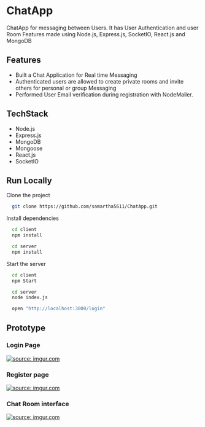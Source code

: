 # ChatApp

ChatApp for messaging between Users. It has User Authentication and user Room Features made using Node.js, Express.js, SocketIO, React.js and MongoDB

## Features

- Built a Chat Application for Real time Messaging
- Authenticated users are allowed to create private rooms and invite others for personal or group Messaging
- Performed User Email verification during registration with NodeMailer.

## TechStack

- Node.js
- Express.js
- MongoDB
- Mongoose
- React.js
- SocketIO

## Run Locally

Clone the project

```bash
  git clone https://github.com/samartha5611/ChatApp.git
```

Install dependencies

```bash
  cd client
  npm install

  cd server
  npm install
```

Start the server

```bash
  cd client
  npm Start

  cd server
  node index.js

  open "http://localhost:3000/login"
```

## Prototype

### Login Page

<a href="https://imgur.com/EKBT5B0"><img src="https://i.imgur.com/EKBT5B0.png" title="source: imgur.com" /></a>

### Register page

<a href="https://imgur.com/abJ5raJ"><img src="https://i.imgur.com/abJ5raJ.png" title="source: imgur.com" /></a>

### Chat Room interface

<a href="https://imgur.com/Mc7IRJ2"><img src="https://i.imgur.com/Mc7IRJ2.png" title="source: imgur.com" /></a>



